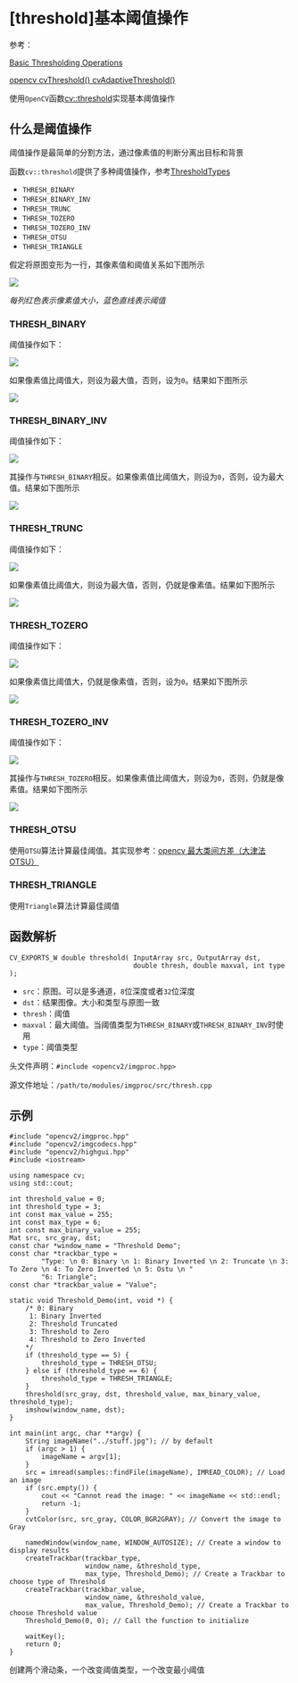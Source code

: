 
# [threshold]基本阈值操作

参考：

[Basic Thresholding Operations](https://docs.opencv.org/3.4/db/d8e/tutorial_threshold.html)

[opencv cvThreshold() cvAdaptiveThreshold()](https://blog.csdn.net/u012005313/article/details/46786243)

使用`OpenCV`函数[cv::threshold](https://docs.opencv.org/3.4/d7/d1b/group__imgproc__misc.html#gae8a4a146d1ca78c626a53577199e9c57)实现基本阈值操作

## 什么是阈值操作

阈值操作是最简单的分割方法，通过像素值的判断分离出目标和背景

函数`cv::threshold`提供了多种阈值操作，参考[ThresholdTypes](https://docs.opencv.org/3.4/d7/d1b/group__imgproc__misc.html#gaa9e58d2860d4afa658ef70a9b1115576)

* `THRESH_BINARY`
* `THRESH_BINARY_INV`
* `THRESH_TRUNC`
* `THRESH_TOZERO`
* `THRESH_TOZERO_INV`
* `THRESH_OTSU`
* `THRESH_TRIANGLE`

假定将原图变形为一行，其像素值和阈值关系如下图所示

![](./imgs/thresh/Threshold_Tutorial_Theory_Base_Figure.png)

*每列红色表示像素值大小，蓝色直线表示阈值*

### THRESH_BINARY

阈值操作如下：

![](./imgs/thresh/thresh-binary.png)

如果像素值比阈值大，则设为最大值，否则，设为`0`。结果如下图所示

![](./imgs/thresh/Threshold_Tutorial_Theory_Binary.png)

### THRESH_BINARY_INV

阈值操作如下：

![](./imgs/thresh/thresh-binary-inv.png)

其操作与`THRESH_BINARY`相反。如果像素值比阈值大，则设为`0`，否则，设为最大值。结果如下图所示

![](./imgs/thresh/Threshold_Tutorial_Theory_Binary_Inverted.png)

### THRESH_TRUNC

阈值操作如下：

![](./imgs/thresh/thresh-truncate.png)

如果像素值比阈值大，则设为最大值，否则，仍就是像素值。结果如下图所示

![](./imgs/thresh/Threshold_Tutorial_Theory_Truncate.png)

### THRESH_TOZERO

阈值操作如下：

![](./imgs/thresh/thresh-tozero.png)

如果像素值比阈值大，仍就是像素值，否则，设为`0`。结果如下图所示

![](./imgs/thresh/Threshold_Tutorial_Theory_Zero.png)

### THRESH_TOZERO_INV

阈值操作如下：

![](./imgs/thresh/thresh-tozero-inv.png)

其操作与`THRESH_TOZERO`相反。如果像素值比阈值大，则设为`0`，否则，仍就是像素值。结果如下图所示

![](./imgs/thresh/Threshold_Tutorial_Theory_Zero_Inverted.png)

### THRESH_OTSU

使用`OTSU`算法计算最佳阈值。其实现参考：[opencv 最大类间方差（大津法OTSU）](https://blog.csdn.net/u012005313/article/details/51945075)

### THRESH_TRIANGLE

使用`Triangle`算法计算最佳阈值

## 函数解析

```
CV_EXPORTS_W double threshold( InputArray src, OutputArray dst,
                               double thresh, double maxval, int type );
```

* `src`：原图。可以是多通道，`8`位深度或者`32`位深度
* `dst`：结果图像。大小和类型与原图一致
* `thresh`：阈值
* `maxval`：最大阈值。当阈值类型为`THRESH_BINARY`或`THRESH_BINARY_INV`时使用
* `type`：阈值类型

头文件声明：`#include <opencv2/imgproc.hpp>`

源文件地址：`/path/to/modules/imgproc/src/thresh.cpp`

## 示例

```
#include "opencv2/imgproc.hpp"
#include "opencv2/imgcodecs.hpp"
#include "opencv2/highgui.hpp"
#include <iostream>

using namespace cv;
using std::cout;

int threshold_value = 0;
int threshold_type = 3;
int const max_value = 255;
int const max_type = 6;
int const max_binary_value = 255;
Mat src, src_gray, dst;
const char *window_name = "Threshold Demo";
const char *trackbar_type =
        "Type: \n 0: Binary \n 1: Binary Inverted \n 2: Truncate \n 3: To Zero \n 4: To Zero Inverted \n 5: Ostu \n "
        "6: Triangle";
const char *trackbar_value = "Value";

static void Threshold_Demo(int, void *) {
    /* 0: Binary
     1: Binary Inverted
     2: Threshold Truncated
     3: Threshold to Zero
     4: Threshold to Zero Inverted
    */
    if (threshold_type == 5) {
        threshold_type = THRESH_OTSU;
    } else if (threshold_type == 6) {
        threshold_type = THRESH_TRIANGLE;
    }
    threshold(src_gray, dst, threshold_value, max_binary_value, threshold_type);
    imshow(window_name, dst);
}

int main(int argc, char **argv) {
    String imageName("../stuff.jpg"); // by default
    if (argc > 1) {
        imageName = argv[1];
    }
    src = imread(samples::findFile(imageName), IMREAD_COLOR); // Load an image
    if (src.empty()) {
        cout << "Cannot read the image: " << imageName << std::endl;
        return -1;
    }
    cvtColor(src, src_gray, COLOR_BGR2GRAY); // Convert the image to Gray

    namedWindow(window_name, WINDOW_AUTOSIZE); // Create a window to display results
    createTrackbar(trackbar_type,
                   window_name, &threshold_type,
                   max_type, Threshold_Demo); // Create a Trackbar to choose type of Threshold
    createTrackbar(trackbar_value,
                   window_name, &threshold_value,
                   max_value, Threshold_Demo); // Create a Trackbar to choose Threshold value
    Threshold_Demo(0, 0); // Call the function to initialize

    waitKey();
    return 0;
}
```

创建两个滑动条，一个改变阈值类型，一个改变最小阈值